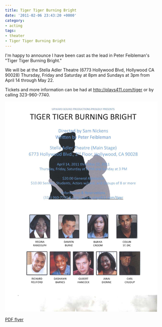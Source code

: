 ```yaml
---
title: Tiger Tiger Burning Bright
date: '2011-02-06 23:43:20 +0000'
category:
- acting
tags:
- theater
- Tiger Tiger Burning Bright
---
```



I'm happy to announce I have been cast as the lead in Peter Feibleman's "Tiger
Tiger Burning Bright."

We will be at the Stella Adler Theatre (6773 Hollywood Blvd, Hollywood CA 90028)
Thursday, Friday and Saturday at 8pm and Sundays at 3pm from April 14 through
May 22.

Tickets and more information can be had at http://plays411.com/tiger or by calling 323-960-7740.

![Tiger Tiger Burning Bright" flyer](images/tiger-tiger-flyer.jpg)

[PDF
flyer](/dbcom/wp-content/uploads/2011/02/COLOR-TTBB-FLYER1.pdf)

